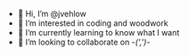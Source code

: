 - 👋 Hi, I’m @jvehlow
- 👀 I’m interested in coding and woodwork
- 🌱 I’m currently learning to know what I want
- 💞️ I’m looking to collaborate on -_(',')_-

<!---
jvehlow/jvehlow is a ✨ special ✨ repository because its `README.md` (this file) appears on your GitHub profile.
You can click the Preview link to take a look at your changes.
--->
